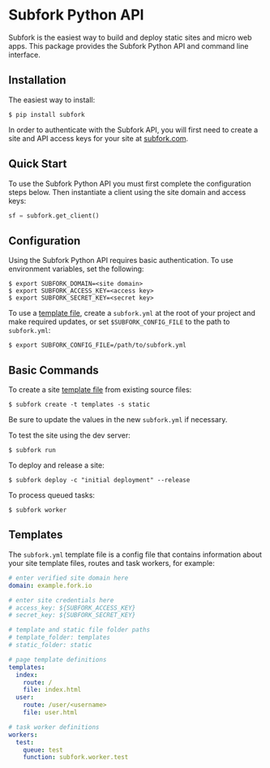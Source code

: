 Subfork Python API
==================

Subfork is the easiest way to build and deploy static sites and micro web apps.
This package provides the Subfork Python API and command line interface.

## Installation

The easiest way to install:

```shell
$ pip install subfork
```

In order to authenticate with the Subfork API, you will first need to create
a site and API access keys for your site at [subfork.com](https://subfork.com).

## Quick Start

To use the Subfork Python API you must first complete the configuration steps
below. Then instantiate a client using the site domain and access keys:

```python
sf = subfork.get_client()
```

## Configuration

Using the Subfork Python API requires basic authentication. To use
environment variables, set the following:

```shell
$ export SUBFORK_DOMAIN=<site domain>
$ export SUBFORK_ACCESS_KEY=<access key>
$ export SUBFORK_SECRET_KEY=<secret key>
```

To use a [template file](/#template), create a `subfork.yml` at the root of your project and make required updates, or set `$SUBFORK_CONFIG_FILE` to the path to `subfork.yml`:

```shell
$ export SUBFORK_CONFIG_FILE=/path/to/subfork.yml
```

## Basic Commands

To create a site [template file](/#templates) from existing source files:

```shell
$ subfork create -t templates -s static
```

Be sure to update the values in the new `subfork.yml` if necessary.

To test the site using the dev server:

```shell
$ subfork run
```

To deploy and release a site:

```shell
$ subfork deploy -c "initial deployment" --release
```

To process queued tasks:

```shell
$ subfork worker
```

## Templates

The `subfork.yml` template file is a config file that contains information about
your site template files, routes and task workers, for example:

```yaml
# enter verified site domain here
domain: example.fork.io

# enter site credentials here
# access_key: ${SUBFORK_ACCESS_KEY}
# secret_key: ${SUBFORK_SECRET_KEY}

# template and static file folder paths
# template_folder: templates
# static_folder: static

# page template definitions
templates:
  index:
    route: /
    file: index.html
  user:
    route: /user/<username>
    file: user.html

# task worker definitions
workers:
  test:
    queue: test
    function: subfork.worker.test
```

